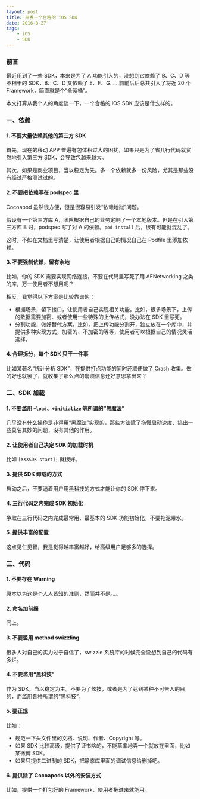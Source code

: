 ```yaml
---
layout: post
title: 开发一个合格的 iOS SDK
date: 2016-8-27
tags:
    - iOS
    - SDK
---
```



### 前言

最近用到了一些 SDK，本来是为了 A 功能引入的，没想到它依赖了 B、C、D 等不相干的 SDK，B、C、D 又依赖了 E、F、G……前前后后总共引入了将近 20 个 Framework，简直就是个“全家桶”。

本文打算从我个人的角度谈一下，一个合格的 iOS SDK 应该是什么样的。

### 一、依赖

#### 1. 不要大量依赖其他的第三方 SDK

首先，现在的移动 APP 普遍有包体积过大的困扰，如果只是为了省几行代码就贸然地引入第三方 SDK，会导致包越来越大。

其次，如果是商业项目，当以稳定为先。多一个依赖就多一份风险，尤其是那些没有经过严格测试过的。

#### 2. 不要把依赖写在 podspec 里

Cocoapod 虽然很方便，但是很容易引发“依赖地狱”问题。

假设有一个第三方库 A，团队根据自己的业务定制了一个本地版本。但是在引入第三方库 B 时，podspec 写了对 A 的依赖。`pod install` 后，很有可能就混乱了。

这时，不如在文档里写清楚，让使用者根据自己的情况自己在 Podfile 里添加依赖。

#### 3. 不要强制依赖，留有余地

比如，你的 SDK 需要实现网络连接，不要在代码里写死了用 AFNetworking 之类的库，万一使用者不想用呢？

相反，我觉得以下方案是比较靠谱的：

- 根据场景，留下接口，让使用者自己实现相关功能。比如，很多场景下，上传的数据需要加密、或者使用一些特殊的上传格式，没办法在 SDK 里写死。
- 分割功能，做好替代方案。比如，把上传功能分割开，独立放在一个库中，并提供多种实现方式，加密的、不加密的等等，使用者可以根据自己的情况灵活选择。

#### 4. 合理拆分，每个 SDK 只干一件事

比如某著名“统计分析 SDK”，在提供打点功能的同时还顺便做了 Crash 收集。做的好也就罢了，就收集了那么点的崩溃信息还好意思拿出来？

### 二、SDK 加载

#### 1. 不要滥用 `+load`、`+initialize` 等所谓的“黑魔法”

几乎没有什么操作是非得用“黑魔法”实现的，那些方法除了拖慢启动速度、搞出一些莫名其妙的问题，没有其他的作用。

#### 2. 让使用者自己决定 SDK 的加载时机

比如 `[XXXSDK start];` 就很好。

#### 3. 提供 SDK 卸载的方式

启动之后，不要逼着用户用黑科技的方式才能让你的 SDK 停下来。

#### 4. 三行代码之内完成 SDK 初始化

争取在三行代码之内完成最常用、最基本的 SDK 功能初始化，不要拖泥带水。

#### 5. 提供丰富的配置

这点见仁见智，我是觉得越丰富越好，给高级用户足够多的选择。

### 三、代码

#### 1. 不要存在 Warning

原本以为这是个人人皆知的准则，然而并不是。。。

#### 2. 命名加前缀

同上。

#### 3. 不要滥用 method swizzling 

很多人对自己的实力过于自信了，swizzle 系统库的时候完全没想到自己的代码有多烂。

#### 4. 不要滥用“黑科技”

作为 SDK，当以稳定为主。不要为了炫技，或者是为了达到某种不可告人的目的，而滥用各种所谓的“黑科技”。

#### 5. 要正规

比如：

- 规范一下头文件里的文档、说明、作者、Copyright 等。
- 如果 SDK 比较高级，提供了证书啥的，不能草率地弄一个就放在里面，比如某微博 SDK。
- 如果只提供二进制的 SDK，把静态库里面的调试信息给删掉吧。

#### 6. 提供除了 Cocoapods 以外的安装方式

比如，提供一个打包好的 Framework，使用者拖进来就能用。